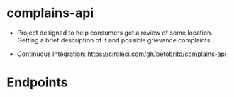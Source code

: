 # complains-api

-   Project designed to help consumers get a review of some location. Getting a brief description of it and possible grievance complaints.

-   Continuous Integration: https://circleci.com/gh/betobrito/complains-api

# Endpoints

